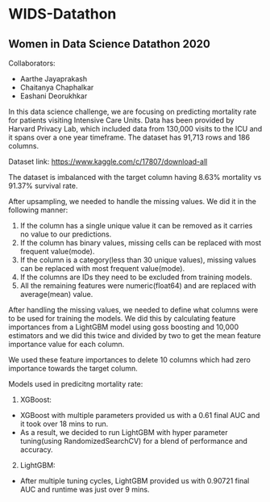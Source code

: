 # WIDS-Datathon
## Women in Data Science Datathon 2020

Collaborators: 
- Aarthe Jayaprakash
- Chaitanya Chaphalkar
- Eashani Deorukhkar

In this data science challenge, we are focusing on predicting mortality rate for patients visiting Intensive Care Units.
Data has been provided by Harvard Privacy Lab, which included data from 130,000 visits to the ICU and it spans over a one year timeframe. The dataset has 91,713 rows and 186 columns.

Dataset link: https://www.kaggle.com/c/17807/download-all

The dataset is imbalanced with the target column having 8.63% mortality vs 91.37% survival rate.

After upsampling, we needed to handle the missing values. We did it in the following manner:

1. If the column has a single unique value it can be removed as it carries no value to our predictions. 
2. If the column has binary values, missing cells can be replaced with most frequent value(mode).
3. If the column is a category(less than 30 unique values), missing values can be replaced with most frequent value(mode).
4. If the columns are IDs they need to be excluded from training models.
5. All the remaining features were numeric(float64) and are replaced with average(mean) value.

After handling the missing values, we needed to define what columns were to be used for training the models.
We did this by calculating feature importances from a LightGBM model using goss boosting and 10,000 estimators and we did this twice and divided by two to get the mean feature importance value for each column.

We used these feature importances to delete 10 columns which had zero importance towards the target column.

Models used in predicitng mortality rate:
1. XGBoost:
  - XGBoost with multiple parameters provided us with a 0.61 final AUC and it took over 18 mins to run.
  - As a result, we decided to run LightGBM with hyper parameter tuning(using RandomizedSearchCV) for a blend of performance and   accuracy.
2. LightGBM:
  - After multiple tuning cycles, LightGBM provided us with 0.90721 final AUC and runtime was just over 9 mins.
